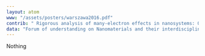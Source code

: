 ```yaml
---
layout: atom
www: "/assets/posters/warszawa2016.pdf"
contrib: " Rigorous analysis of many-electron effects in nanosystems: Quantum dot - ring nanostructure "
data: "Forum of understanding on Nanomaterials and their interdisciplinary applications, (Warszawa, Poland, June 2016) "
---
```

Nothing
